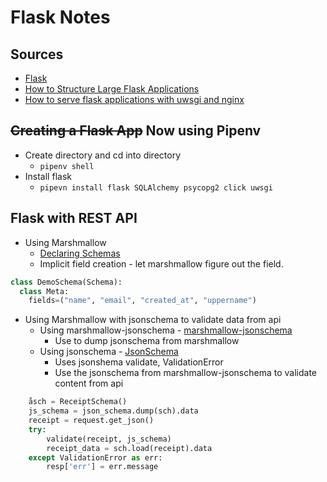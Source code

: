 # Flask Notes

## Sources
* [Flask](http://flask.pocoo.org)
* [How to Structure Large Flask Applications](https://www.digitalocean.com/community/tutorials/how-to-structure-large-flask-applications)
* [How to serve flask applications with uwsgi and nginx](https://www.digitalocean.com/community/tutorials/how-to-serve-flask-applications-with-uwsgi-and-nginx-on-ubuntu-14-04)

## ~~Creating a Flask App~~ Now using Pipenv
* Create directory and cd into directory
  * `pipenv shell`
* Install flask
  * `pipevn install flask SQLAlchemy psycopg2 click uwsgi`

## Flask with REST API
* Using Marshmallow
    * [Declaring Schemas](https://marshmallow.readthedocs.io/en/latest/quickstart.html#declaring-schemas)
    * Implicit field creation - let marshmallow figure out the field.
```python
class DemoSchema(Schema):
  class Meta:
    fields=("name", "email", "created_at", "uppername")
```

* Using Marshmallow with jsonschema to validate data from api
    * Using marshmallow-jsonschema - [marshmallow-jsonschema](https://github.com/fuhrysteve/marshmallow-jsonschema)
        * Use to dump jsonschema from marshmallow
    * Using jsonschema - [JsonSchema](https://github.com/Julian/jsonschema)
        * Uses jsonshema validate, ValidationError
        * Use the jsonschema from marshmallow-jsonschema to validate content from api
```python
    åsch = ReceiptSchema()
    js_schema = json_schema.dump(sch).data
    receipt = request.get_json()
    try:
        validate(receipt, js_schema)
        receipt_data = sch.load(receipt).data
    except ValidationError as err:
        resp['err'] = err.message
```   
